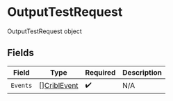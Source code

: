 # OutputTestRequest

OutputTestRequest object


## Fields

| Field                                             | Type                                              | Required                                          | Description                                       |
| ------------------------------------------------- | ------------------------------------------------- | ------------------------------------------------- | ------------------------------------------------- |
| `Events`                                          | [][CriblEvent](../../models/shared/criblevent.md) | :heavy_check_mark:                                | N/A                                               |